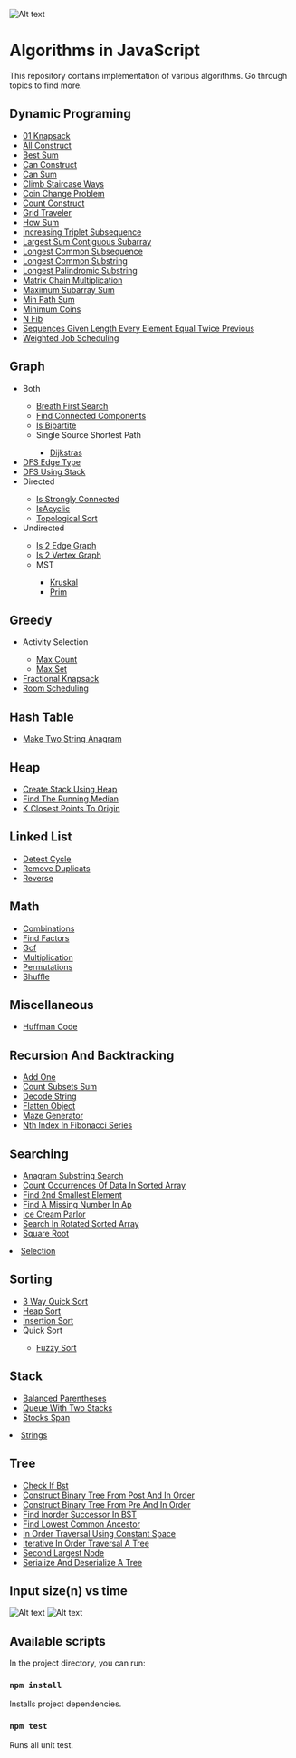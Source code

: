 ![Alt text](/topics.png "Topics")

# Algorithms in JavaScript

This repository contains implementation of various algorithms.
Go through topics to find more.

## Dynamic Programing
<ul>
    <li><a href='./src/topics/dynamic-programing/01-knapsack'>01 Knapsack</a></li>
    <li><a href='./src/topics/dynamic-programing/all-construct'>All Construct</a></li>
    <li><a href='./src/topics/dynamic-programing/best-sum'>Best Sum</a></li>
    <li><a href='./src/topics/dynamic-programing/can-construct'>Can Construct</a></li>
    <li><a href='./src/topics/dynamic-programing/can-sum'>Can Sum</a></li>
    <li><a href='./src/topics/dynamic-programing/climb-staircase-ways'>Climb Staircase Ways</a></li>
    <li><a href='./src/topics/dynamic-programing/coin-change-problem'>Coin Change Problem</a></li>
    <li><a href='./src/topics/dynamic-programing/count-construct'>Count Construct</a></li>
    <li><a href='./src/topics/dynamic-programing/grid-traveler'>Grid Traveler</a></li>
    <li><a href='./src/topics/dynamic-programing/how-sum'>How Sum</a></li>
    <li><a href='./src/topics/dynamic-programing/increasing-triplet-subsequence'>Increasing Triplet Subsequence</a></li>
    <li><a href='./src/topics/dynamic-programing/largest-sum-contiguous-subarray'>Largest Sum Contiguous Subarray</a></li>
    <li><a href='./src/topics/dynamic-programing/longest-common-subsequence'>Longest Common Subsequence</a></li>
    <li><a href='./src/topics/dynamic-programing/longest-common-substring'>Longest Common Substring</a></li>
    <li><a href='./src/topics/dynamic-programing/longest-palindromic-substring'>Longest Palindromic Substring</a></li>
    <li><a href='./src/topics/dynamic-programing/matrix-chain-multiplication'>Matrix Chain Multiplication</a></li>
    <li><a href='./src/topics/dynamic-programing/maximum-subarray-sum'>Maximum Subarray Sum</a></li>
    <li><a href='./src/topics/dynamic-programing/min-path-sum'>Min Path Sum</a></li>
    <li><a href='./src/topics/dynamic-programing/minimum-coins'>Minimum Coins</a></li>
    <li><a href='./src/topics/dynamic-programing/n-fib'>N Fib</a></li>
    <li><a href='./src/topics/dynamic-programing/sequences-given-length-every-element-equal-twice-previous'>Sequences Given Length Every Element Equal Twice Previous</a></li>
    <li><a href='./src/topics/dynamic-programing/weighted-job-scheduling'>Weighted Job Scheduling</a></li>
  </ul>

## Graph
<ul>
    <li>Both</li>
<ul>
      <li><a href='./src/topics/graph/both/breath-first-search'>Breath First Search</a></li>
      <li><a href='./src/topics/graph/both/find-connected-components'>Find Connected Components</a></li>
      <li><a href='./src/topics/graph/both/is-bipartite'>Is Bipartite</a></li>
      <li>Single Source Shortest Path</li>
<ul>
        <li><a href='./src/topics/graph/both/single-source-shortest-path/dijkstras'>Dijkstras</a></li>
      </ul>
    </ul>
    <li><a href='./src/topics/graph/DFS-edge-type'>DFS Edge Type</a></li>
    <li><a href='./src/topics/graph/DFS-using-stack'>DFS Using Stack</a></li>
    <li>Directed</li>
<ul>
      <li><a href='./src/topics/graph/directed/is-strongly-connected'>Is Strongly Connected</a></li>
      <li><a href='./src/topics/graph/directed/isAcyclic'>IsAcyclic</a></li>
      <li><a href='./src/topics/graph/directed/topological-sort'>Topological Sort</a></li>
    </ul>
    <li>Undirected</li>
<ul>
      <li><a href='./src/topics/graph/undirected/is-2-edge-graph'>Is 2 Edge Graph</a></li>
      <li><a href='./src/topics/graph/undirected/is-2-vertex-graph'>Is 2 Vertex Graph</a></li>
      <li>MST</li>
<ul>
        <li><a href='./src/topics/graph/undirected/MST/kruskal'>Kruskal</a></li>
        <li><a href='./src/topics/graph/undirected/MST/prim'>Prim</a></li>
      </ul>
    </ul>
  </ul>

## Greedy
<ul>
    <li>Activity Selection</li>
<ul>
      <li><a href='./src/topics/greedy/activity-selection/max-count'>Max Count</a></li>
      <li><a href='./src/topics/greedy/activity-selection/max-set'>Max Set</a></li>
    </ul>
    <li><a href='./src/topics/greedy/fractional-knapsack'>Fractional Knapsack</a></li>
    <li><a href='./src/topics/greedy/room-scheduling'>Room Scheduling</a></li>
  </ul>

## Hash Table
<ul>
    <li><a href='./src/topics/hash-table/make-two-string-anagram'>Make Two String Anagram</a></li>
  </ul>

## Heap
<ul>
    <li><a href='./src/topics/heap/create-stack-using-heap'>Create Stack Using Heap</a></li>
    <li><a href='./src/topics/heap/find-the-running-median'>Find The Running Median</a></li>
    <li><a href='./src/topics/heap/k-closest-points-to-origin'>K Closest Points To Origin</a></li>
  </ul>

## Linked List
<ul>
    <li><a href='./src/topics/linked-list/detect-cycle'>Detect Cycle</a></li>
    <li><a href='./src/topics/linked-list/remove-duplicats'>Remove Duplicats</a></li>
    <li><a href='./src/topics/linked-list/reverse'>Reverse</a></li>
  </ul>

## Math
<ul>
    <li><a href='./src/topics/math/combinations'>Combinations</a></li>
    <li><a href='./src/topics/math/find-factors'>Find Factors</a></li>
    <li><a href='./src/topics/math/gcf'>Gcf</a></li>
    <li><a href='./src/topics/math/multiplication'>Multiplication</a></li>
    <li><a href='./src/topics/math/permutations'>Permutations</a></li>
    <li><a href='./src/topics/math/shuffle'>Shuffle</a></li>
  </ul>

## Miscellaneous
<ul>
    <li><a href='./src/topics/miscellaneous/huffman-code'>Huffman Code</a></li>
  </ul>

## Recursion And Backtracking
<ul>
    <li><a href='./src/topics/recursion-and-backtracking/add-one'>Add One</a></li>
    <li><a href='./src/topics/recursion-and-backtracking/count-subsets-sum'>Count Subsets Sum</a></li>
    <li><a href='./src/topics/recursion-and-backtracking/decode-string'>Decode String</a></li>
    <li><a href='./src/topics/recursion-and-backtracking/flatten-object'>Flatten Object</a></li>
    <li><a href='./src/topics/recursion-and-backtracking/maze-generator'>Maze Generator</a></li>
    <li><a href='./src/topics/recursion-and-backtracking/nth-index-in-fibonacci-series'>Nth Index In Fibonacci Series</a></li>
  </ul>

## Searching
<ul>
    <li><a href='./src/topics/searching/anagram-substring-search'>Anagram Substring Search</a></li>
    <li><a href='./src/topics/searching/count-occurrences-of-data-in-sorted-array'>Count Occurrences Of Data In Sorted Array</a></li>
    <li><a href='./src/topics/searching/find-2nd-smallest-element'>Find 2nd Smallest Element</a></li>
    <li><a href='./src/topics/searching/find-a-missing-number-in-ap'>Find A Missing Number In Ap</a></li>
    <li><a href='./src/topics/searching/ice-cream-parlor'>Ice Cream Parlor</a></li>
    <li><a href='./src/topics/searching/search-in-rotated-sorted-array'>Search In Rotated Sorted Array</a></li>
    <li><a href='./src/topics/searching/square-root'>Square Root</a></li>
  </ul>
  <li><a href='./src/topics/selection'>Selection</a></li>

## Sorting
<ul>
    <li><a href='./src/topics/sorting/3-way-quick-sort'>3 Way Quick Sort</a></li>
    <li><a href='./src/topics/sorting/heap-sort'>Heap Sort</a></li>
    <li><a href='./src/topics/sorting/insertion-sort'>Insertion Sort</a></li>
    <li>Quick Sort</li>
<ul>
      <li><a href='./src/topics/sorting/quick-sort/fuzzy-sort'>Fuzzy Sort</a></li>
    </ul>
  </ul>

## Stack
<ul>
    <li><a href='./src/topics/stack/balanced-parentheses'>Balanced Parentheses</a></li>
    <li><a href='./src/topics/stack/queue-with-two-stacks'>Queue With Two Stacks</a></li>
    <li><a href='./src/topics/stack/stocks-span'>Stocks Span</a></li>
  </ul>
  <li><a href='./src/topics/strings'>Strings</a></li>

## Tree
<ul>
    <li><a href='./src/topics/tree/check-if-bst'>Check If Bst</a></li>
    <li><a href='./src/topics/tree/construct-binary-tree-from-post-and-in-order'>Construct Binary Tree From Post And In Order</a></li>
    <li><a href='./src/topics/tree/construct-binary-tree-from-pre-and-in-order'>Construct Binary Tree From Pre And In Order</a></li>
    <li><a href='./src/topics/tree/find-inorder-successor-in-BST'>Find Inorder Successor In BST</a></li>
    <li><a href='./src/topics/tree/find-lowest-common-ancestor'>Find Lowest Common Ancestor</a></li>
    <li><a href='./src/topics/tree/in-order-traversal-using-constant-space'>In Order Traversal Using Constant Space</a></li>
    <li><a href='./src/topics/tree/iterative-in-order-traversal-a-tree'>Iterative In Order Traversal A Tree</a></li>
    <li><a href='./src/topics/tree/second-largest-node'>Second Largest Node</a></li>
    <li><a href='./src/topics/tree/serialize-and-deserialize-a-tree'>Serialize And Deserialize A Tree</a></li>
  </ul>

## Input size(n) vs time

![Alt text](/order.png "order-of-growth")
![Alt text](/time-complexities.png "rate-of-growth")

## Available scripts

In the project directory, you can run:

### `npm install`

Installs project dependencies.

### `npm test`

Runs all unit test.
